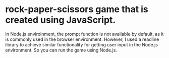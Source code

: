 # rock-paper-scissors game that is created using JavaScript.
In Node.js enviroinment, the prompt function is not available 
by default, as it is commonly used in the browser environment. However, I used a readline library to achieve similar functionality for getting
user input in the Node.js environment. So you can run the game using Node.js.
